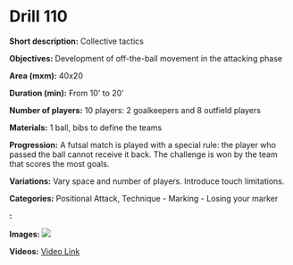 # Drill 110

**Short description:**
Collective tactics

**Objectives:**
Development of off-the-ball movement in the attacking phase

**Area (mxm):**
40x20

**Duration (min):**
From 10' to 20'

**Number of players:**
10 players: 2 goalkeepers and 8 outfield players

**Materials:**
1 ball, bibs to define the teams

**Progression:**
A futsal match is played with a special rule: the player who passed the ball cannot receive it back. The challenge is won by the team that scores the most goals.

**Variations:**
Vary space and number of players. Introduce touch limitations.

**Categories:**
Positional Attack, Technique - Marking - Losing your marker

**:**


**Images:**
![](https://www.coachingfutsal.com/\images\e29fca38beb46c943b64b1ee3c12e650fbd16f0cda057a03f58c62041c9e6e5f5eb1f54d654c3dc0181e471ea98fe6a2199fb5c6b8794bd4653a389f2c4400c44dd3cb74df181.jpg)

**Videos:**
[Video Link](https://www.youtube.com/embed/wps0bANwIq8)

